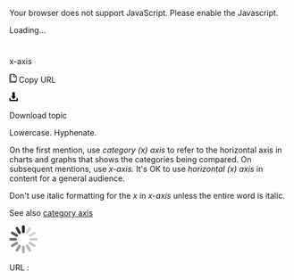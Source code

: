 Your browser does not support JavaScript. Please enable the Javascript.

Loading...

# 

x-axis

![Copy URL](x-axis_files/Copy.png)
Copy URL

![Download](x-axis_files/Download.png)

Download topic

Lowercase. Hyphenate. 

On the first mention, use *category (x) axis* to refer to the horizontal axis in charts and graphs that shows the categories being compared. On subsequent mentions, use *x-axis.* It's OK to use *horizontal (x) axis* in content for a general audience. 

Don't use italic formatting for the *x* in *x-axis* unless the entire word is italic.

See also [](https://worldready.cloudapp.net/Styleguide/Read?id=2700&topicid=33518)[category axis](https://worldready.cloudapp.net/Styleguide/Read?id=2700&topicid=33517)

![In progress](x-axis_files/activity-large.gif)

URL :
